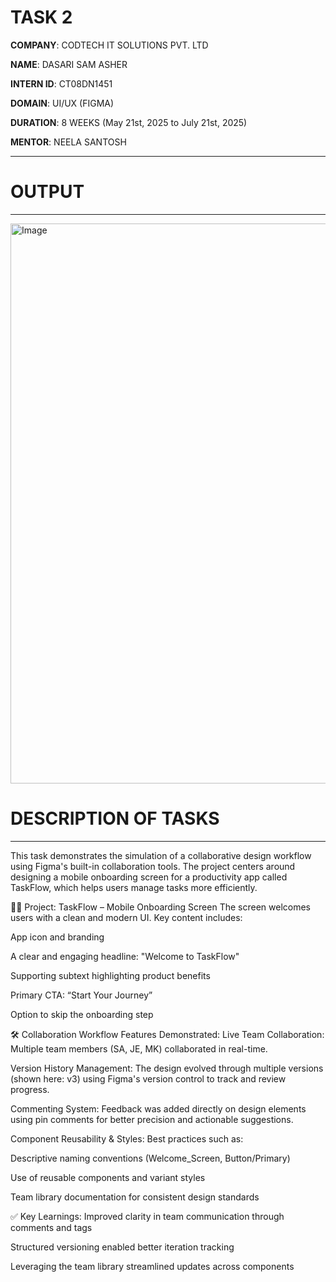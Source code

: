 # TASK 2

**COMPANY**: CODTECH IT SOLUTIONS PVT. LTD

**NAME**: DASARI SAM ASHER

**INTERN ID**: CT08DN1451

**DOMAIN**: UI/UX (FIGMA)

**DURATION**: 8 WEEKS (May 21st, 2025 to July 21st, 2025)

**MENTOR**: NEELA SANTOSH

---

# OUTPUT
---

<img width="1433" height="896" alt="Image" src="https://github.com/user-attachments/assets/8826d537-790c-4c37-9b09-2dac71c6bf8c" />

# DESCRIPTION OF TASKS
---
This task demonstrates the simulation of a collaborative design workflow using Figma's built-in collaboration tools. The project centers around designing a mobile onboarding screen for a productivity app called TaskFlow, which helps users manage tasks more efficiently.

🧑‍💻 Project: TaskFlow – Mobile Onboarding Screen
The screen welcomes users with a clean and modern UI. Key content includes:

App icon and branding

A clear and engaging headline: "Welcome to TaskFlow"

Supporting subtext highlighting product benefits

Primary CTA: “Start Your Journey”

Option to skip the onboarding step

🛠️ Collaboration Workflow Features Demonstrated:
Live Team Collaboration:
Multiple team members (SA, JE, MK) collaborated in real-time.

Version History Management:
The design evolved through multiple versions (shown here: v3) using Figma's version control to track and review progress.

Commenting System:
Feedback was added directly on design elements using pin comments for better precision and actionable suggestions.

Component Reusability & Styles:
Best practices such as:

Descriptive naming conventions (Welcome_Screen, Button/Primary)

Use of reusable components and variant styles

Team library documentation for consistent design standards

✅ Key Learnings:
Improved clarity in team communication through comments and tags

Structured versioning enabled better iteration tracking

Leveraging the team library streamlined updates across components
